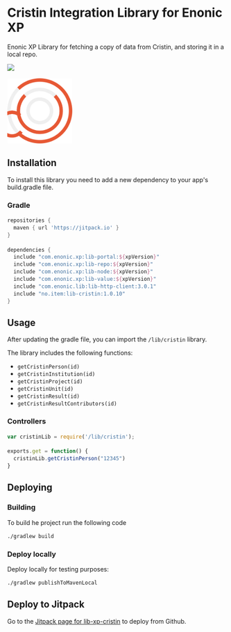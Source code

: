 # Cristin Integration Library for Enonic XP

Enonic XP Library for fetching a copy of data from Cristin, and storing it in a local repo.

[![](https://jitpack.io/v/no.item/lib-xp-cristin.svg)](https://jitpack.io/#no.item/lib-xp-cristin)

<img src="https://github.com/ItemConsulting/lib-xp-cristin/raw/main/docs/icon.svg?sanitize=true" width="150">

## Installation

To install this library you need to add a new dependency to your app's build.gradle file.

### Gradle

```groovy
repositories {
  maven { url 'https://jitpack.io' }
}

dependencies {
  include "com.enonic.xp:lib-portal:${xpVersion}"
  include "com.enonic.xp:lib-repo:${xpVersion}"
  include "com.enonic.xp:lib-node:${xpVersion}"
  include "com.enonic.xp:lib-value:${xpVersion}"
  include "com.enonic.lib:lib-http-client:3.0.1"
  include "no.item:lib-cristin:1.0.10"
}
```

## Usage

After updating the gradle file, you can import the `/lib/cristin` library.

The library includes the following functions:

* `getCristinPerson(id)`
* `getCristinInstitution(id)`
* `getCristinProject(id)`
* `getCristinUnit(id)`
* `getCristinResult(id)`
* `getCristinResultContributors(id)`

### Controllers

```javascript
var cristinLib = require('/lib/cristin');

exports.get = function() {
  cristinLib.getCristinPerson("12345")
}
```

## Deploying

### Building

To build he project run the following code

```bash
./gradlew build
```

### Deploy locally

Deploy locally for testing purposes:

```bash
./gradlew publishToMavenLocal
```

## Deploy to Jitpack

Go to the [Jitpack page for lib-xp-cristin](https://jitpack.io/#no.item/lib-xp-cristin) to deploy from Github.
